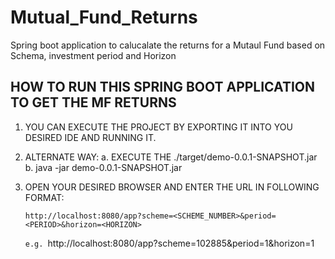 # Mutual_Fund_Returns
Spring boot application to calucalate the returns for a Mutaul Fund based on Schema, investment period and Horizon

HOW TO RUN THIS SPRING BOOT APPLICATION TO GET THE MF RETURNS
-------------------------------------------------------------

1. YOU CAN EXECUTE THE PROJECT BY EXPORTING IT INTO YOU DESIRED IDE AND RUNNING IT.
2. ALTERNATE WAY: 
	a. EXECUTE THE ./target/demo-0.0.1-SNAPSHOT.jar
	b. java -jar demo-0.0.1-SNAPSHOT.jar

3. OPEN YOUR DESIRED BROWSER AND ENTER THE URL IN FOLLOWING FORMAT:

	`http://localhost:8080/app?scheme=<SCHEME_NUMBER>&period=<PERIOD>&horizon=<HORIZON>`
	
	`e.g.
	`http://localhost:8080/app?scheme=102885&period=1&horizon=1
